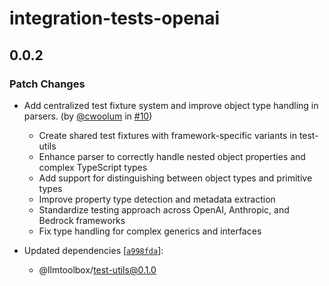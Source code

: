 # integration-tests-openai

## 0.0.2

### Patch Changes

- Add centralized test fixture system and improve object type handling in parsers. (by [@cwoolum](https://github.com/cwoolum) in [#10](https://github.com/cwoolum/LLMToolbox/pull/10))

  - Create shared test fixtures with framework-specific variants in test-utils
  - Enhance parser to correctly handle nested object properties and complex TypeScript types
  - Add support for distinguishing between object types and primitive types
  - Improve property type detection and metadata extraction
  - Standardize testing approach across OpenAI, Anthropic, and Bedrock frameworks
  - Fix type handling for complex generics and interfaces

- Updated dependencies [[`a998fda`](https://github.com/cwoolum/LLMToolbox/commit/a998fda53eacd3aa872182dab2a4dd0fb85f7b0b)]:
  - @llmtoolbox/test-utils@0.1.0
